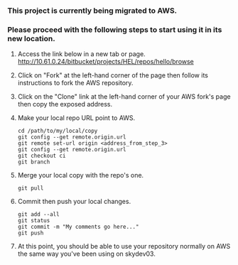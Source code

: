### This project is currently being migrated to AWS.

### Please proceed with the following steps to start using it in its new location.
1. Access the link below in a new tab or page.
	http://10.61.0.24/bitbucket/projects/HEL/repos/hello/browse

2. Click on "Fork" at the left-hand corner of the page then follow its instructions to fork the AWS repository.
3. Click on the "Clone" link at the left-hand corner of your AWS fork's page then copy the exposed address.
4. Make your local repo URL point to AWS.
	```
	cd /path/to/my/local/copy
	git config --get remote.origin.url
	git remote set-url origin <address_from_step_3>
	git config --get remote.origin.url
	git checkout ci
	git branch
	```

5. Merge your local copy with the repo's one.
	```
	git pull
	```

6. Commit then push your local changes.
	```
	git add --all
	git status
	git commit -m "My comments go here..."
	git push
	```

7. At this point, you should be able to use your repository normally on AWS the same way you've been using on skydev03.
